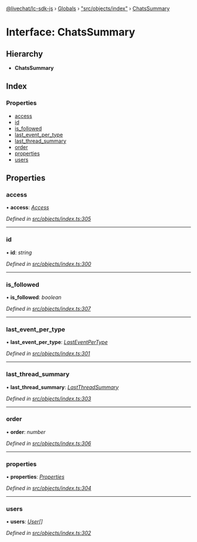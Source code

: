 [@livechat/lc-sdk-js](../README.md) › [Globals](../globals.md) › ["src/objects/index"](../modules/_src_objects_index_.md) › [ChatsSummary](_src_objects_index_.chatssummary.md)

# Interface: ChatsSummary

## Hierarchy

* **ChatsSummary**

## Index

### Properties

* [access](_src_objects_index_.chatssummary.md#access)
* [id](_src_objects_index_.chatssummary.md#id)
* [is_followed](_src_objects_index_.chatssummary.md#is_followed)
* [last_event_per_type](_src_objects_index_.chatssummary.md#last_event_per_type)
* [last_thread_summary](_src_objects_index_.chatssummary.md#last_thread_summary)
* [order](_src_objects_index_.chatssummary.md#order)
* [properties](_src_objects_index_.chatssummary.md#properties)
* [users](_src_objects_index_.chatssummary.md#users)

## Properties

###  access

• **access**: *[Access](_src_objects_index_.access.md)*

*Defined in [src/objects/index.ts:305](https://github.com/livechat/lc-sdk-js/blob/ce4846a/src/objects/index.ts#L305)*

___

###  id

• **id**: *string*

*Defined in [src/objects/index.ts:300](https://github.com/livechat/lc-sdk-js/blob/ce4846a/src/objects/index.ts#L300)*

___

###  is_followed

• **is_followed**: *boolean*

*Defined in [src/objects/index.ts:307](https://github.com/livechat/lc-sdk-js/blob/ce4846a/src/objects/index.ts#L307)*

___

###  last_event_per_type

• **last_event_per_type**: *[LastEventPerType](_src_objects_index_.lasteventpertype.md)*

*Defined in [src/objects/index.ts:301](https://github.com/livechat/lc-sdk-js/blob/ce4846a/src/objects/index.ts#L301)*

___

###  last_thread_summary

• **last_thread_summary**: *[LastThreadSummary](_src_objects_index_.lastthreadsummary.md)*

*Defined in [src/objects/index.ts:303](https://github.com/livechat/lc-sdk-js/blob/ce4846a/src/objects/index.ts#L303)*

___

###  order

• **order**: *number*

*Defined in [src/objects/index.ts:306](https://github.com/livechat/lc-sdk-js/blob/ce4846a/src/objects/index.ts#L306)*

___

###  properties

• **properties**: *[Properties](_src_objects_index_.properties.md)*

*Defined in [src/objects/index.ts:304](https://github.com/livechat/lc-sdk-js/blob/ce4846a/src/objects/index.ts#L304)*

___

###  users

• **users**: *[User](../modules/_src_objects_index_.md#user)[]*

*Defined in [src/objects/index.ts:302](https://github.com/livechat/lc-sdk-js/blob/ce4846a/src/objects/index.ts#L302)*
